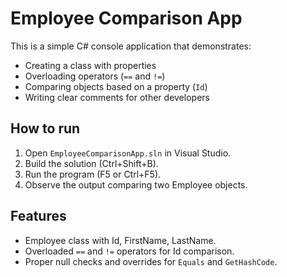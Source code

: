 # Employee Comparison App


This is a simple C# console application that demonstrates:

- Creating a class with properties
- Overloading operators (`==` and `!=`)
- Comparing objects based on a property (`Id`)
- Writing clear comments for other developers

## How to run

1. Open `EmployeeComparisonApp.sln` in Visual Studio.
2. Build the solution (Ctrl+Shift+B).
3. Run the program (F5 or Ctrl+F5).
4. Observe the output comparing two Employee objects.

## Features

- Employee class with Id, FirstName, LastName.
- Overloaded `==` and `!=` operators for Id comparison.
- Proper null checks and overrides for `Equals` and `GetHashCode`.
